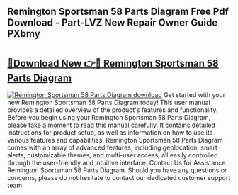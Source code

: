 ## Remington Sportsman 58 Parts Diagram Free Pdf Download - Part-LVZ New Repair Owner Guide PXbmy

# <h2><a href="http://dfushn.blite.top/?on=Remington+Sportsman+58+Parts+Diagram">🔗Download New 👉🔴 Remington Sportsman 58 Parts Diagram</a></h2>

[![Remington Sportsman 58 Parts Diagram download](https://i.imgur.com/lujVjoI.png)](http://dfushn.blite.top/?on=Remington+Sportsman+58+Parts+Diagram)
Get started with your new Remington Sportsman 58 Parts Diagram today! This user manual provides a detailed overview of the product's features and functionality. Before you begin using your Remington Sportsman 58 Parts Diagram, please take a moment to read this manual carefully. It contains detailed instructions for product setup, as well as information on how to use its various features and capabilities. Remington Sportsman 58 Parts Diagram comes with an array of advanced features, including geolocation, smart alerts, customizable themes, and multi-user access, all easily controlled through the user-friendly and intuitive interface. Contact Us for Assistance Remington Sportsman 58 Parts Diagram. Should you have any questions or concerns, please do not hesitate to contact our dedicated customer support team.
